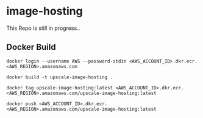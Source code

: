 # image-hosting

This Repo is still in progress..

## Docker Build
```
docker login --username AWS --password-stdin <AWS_ACCOUNT_ID>.dkr.ecr.<AWS_REGION>.amazonaws.com

docker build -t upscale-image-hosting .

docker tag upscale-image-hosting:latest <AWS_ACCOUNT_ID>.dkr.ecr.<AWS_REGION>.amazonaws.com/upscale-image-hosting:latest

docker push <AWS_ACCOUNT_ID>.dkr.ecr.<AWS_REGION>.amazonaws.com/upscale-image-hosting:latest
```

